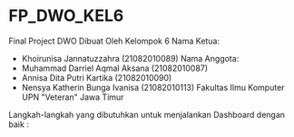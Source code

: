 # FP_DWO_KEL6
Final Project DWO 
Dibuat Oleh Kelompok 6
Nama Ketua:
- Khoirunisa Jannatuzzahra			(21082010089) 
Nama Anggota:
- Muhammad Darriel Aqmal Aksana		(21082010087) 
- Annisa Dita Putri Kartika 			(21082010090) 
- Nensya Katherin Bunga Ivanisa	 	(21082010113)
Fakultas Ilmu Komputer
UPN "Veteran" Jawa Timur

Langkah-langkah yang dibutuhkan untuk menjalankan Dashboard dengan baik :
